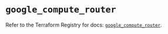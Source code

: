 # `google_compute_router`

Refer to the Terraform Registry for docs: [`google_compute_router`](https://registry.terraform.io/providers/hashicorp/google-beta/6.1.0/docs/resources/google_compute_router).
